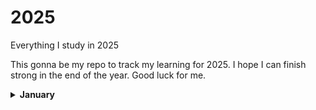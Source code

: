 # 2025
Everything I study in 2025

This gonna be my repo to track my learning for 2025. I hope I can finish strong in the end of the year.
Good luck for me.
<details>
  <summary><b>January</b></summary>
  
## 1
N/A

## 2
I found very interesting book: https://nostarch.com/r-rest-us, thinking to learn R again.

![Cover](https://nostarch.com/sites/default/files/styles/uc_product_full/public/R_for_the_Rest_frontcover.png "Cover")

</details>


